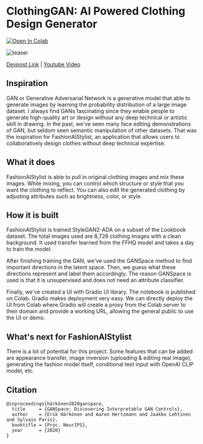 # ClothingGAN: AI Powered Clothing Design Generator
[![Open In Colab](https://colab.research.google.com/assets/colab-badge.svg)](https://colab.research.google.com/github/j-mo/FashionAIStylist/blob/master/GenAIFashionStylist.ipynb)

![teaser](clothing-gan-thumbnail.gif)

[Devpost Link](https://devpost.com/software/clothinggan) | [Youtube Video](https://www.youtube.com/watch?v=dHuunRnMnMo)

## Inspiration
GAN or Generative Adversarial Network is a generative model that able to generate images by learning the probability distribution of a large image dataset. I always find GANs fascinating since they enable people to generate high-quality art or design without any deep technical or artistic skill in drawing. In the past, we've seen many face editing demonstrations of GAN, but seldom seen semantic manipulation of other datasets. That was the inspiration for FashionAIStylist, an application that allows users to collaboratively design clothes without deep technical expertise.

## What it does
FashionAIStylist is able to pull in original clothing images and mix these images. While mixing, you can control which structure or style that you want the clothing to reflect.  You can also edit the generated clothing by adjusting attributes such as brightness, color, or style.

## How it is built
FashionAIStylist is trained StyleGAN2-ADA on a subset of the Lookbook dataset. The total images used are 8,726 clothing images with a clean background. It used transfer learned from the FFHQ model and takes a day to train the model.

After finishing training the GAN, we've used the GANSpace method to find important directions in the latent space. Then, we guess what these directions represent and label them accordingly. The reason GANSpace is used is that it is unsupervised and does not need an attribute classifier.

Finally, we've created a UI with Gradio UI library. The notebook is published on Colab. Gradio makes deployment very easy. We can directly deploy the UI from Colab where Gradio will create a proxy from the Colab server to their domain and provide a working URL, allowing the general public to use the UI or demo.

## What's next for FashionAIStylist
There is a lot of potential for this project. Some features that can be added are appearance transfer, image inversion (uploading & editing real image), generating the fashion model itself, conditional text input with OpenAI CLIP model, etc.

## Citation
```
@inproceedings{härkönen2020ganspace,
  title     = {GANSpace: Discovering Interpretable GAN Controls},
  author    = {Erik Härkönen and Aaron Hertzmann and Jaakko Lehtinen and Sylvain Paris},
  booktitle = {Proc. NeurIPS},
  year      = {2020}
}
```
